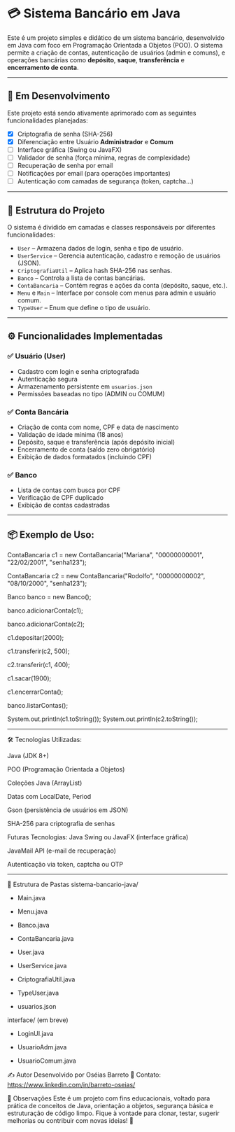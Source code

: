 # 💳 Sistema Bancário em Java

Este é um projeto simples e didático de um sistema bancário, desenvolvido em Java com foco em Programação Orientada a Objetos (POO). O sistema permite a criação de contas, autenticação de usuários (admin e comuns), e operações bancárias como **depósito**, **saque**, **transferência** e **encerramento de conta**.

------------------------------------------------------------------------------------------------------------------------------------------------------------------------------

## 🚧 Em Desenvolvimento

Este projeto está sendo ativamente aprimorado com as seguintes funcionalidades planejadas:

- [x] Criptografia de senha (SHA-256)
- [x] Diferenciação entre Usuário **Administrador** e **Comum**
- [ ] Interface gráfica (Swing ou JavaFX)
- [ ] Validador de senha (força mínima, regras de complexidade)
- [ ] Recuperação de senha por email
- [ ] Notificações por email (para operações importantes)
- [ ] Autenticação com camadas de segurança (token, captcha...)

---

## 🧱 Estrutura do Projeto

O sistema é dividido em camadas e classes responsáveis por diferentes funcionalidades:

- `User` – Armazena dados de login, senha e tipo de usuário.
- `UserService` – Gerencia autenticação, cadastro e remoção de usuários (JSON).
- `CriptografiaUtil` – Aplica hash SHA-256 nas senhas.
- `Banco` – Controla a lista de contas bancárias.
- `ContaBancaria` – Contém regras e ações da conta (depósito, saque, etc.).
- `Menu` e `Main` – Interface por console com menus para admin e usuário comum.
- `TypeUser` – Enum que define o tipo de usuário.

---

## ⚙️ Funcionalidades Implementadas

### ✅ Usuário (User)
- Cadastro com login e senha criptografada
- Autenticação segura
- Armazenamento persistente em `usuarios.json`
- Permissões baseadas no tipo (ADMIN ou COMUM)

### ✅ Conta Bancária
- Criação de conta com nome, CPF e data de nascimento
- Validação de idade mínima (18 anos)
- Depósito, saque e transferência (após depósito inicial)
- Encerramento de conta (saldo zero obrigatório)
- Exibição de dados formatados (incluindo CPF)

### ✅ Banco
- Lista de contas com busca por CPF
- Verificação de CPF duplicado
- Exibição de contas cadastradas

---

## 📦 Exemplo de Uso:

ContaBancaria c1 = new ContaBancaria("Mariana", "00000000001", "22/02/2001", "senha123");

ContaBancaria c2 = new ContaBancaria("Rodolfo", "00000000002", "08/10/2000", "senha123");

Banco banco = new Banco();

banco.adicionarConta(c1);

banco.adicionarConta(c2);

c1.depositar(2000);

c1.transferir(c2, 500);

c2.transferir(c1, 400);

c1.sacar(1900);

c1.encerrarConta();

banco.listarContas();

System.out.println(c1.toString());
System.out.println(c2.toString());



----------------------------------------
🛠 Tecnologias Utilizadas:

Java (JDK 8+)

POO (Programação Orientada a Objetos)

Coleções Java (ArrayList)

Datas com LocalDate, Period

Gson (persistência de usuários em JSON)

SHA-256 para criptografia de senhas

Futuras Tecnologias:
Java Swing ou JavaFX (interface gráfica)

JavaMail API (e-mail de recuperação)

Autenticação via token, captcha ou OTP

----------------------------------------
📁 Estrutura de Pastas
sistema-bancario-java/

- Main.java

- Menu.java

- Banco.java

- ContaBancaria.java

- User.java

- UserService.java

- CriptografiaUtil.java

- TypeUser.java

- usuarios.json

interface/ (em breve)

   - LoginUI.java
 
   - UsuarioAdm.java

   - UsuarioComum.java






✍️ Autor
Desenvolvido por Oséias Barreto
📧 Contato: https://www.linkedin.com/in/barreto-oseias/

📌 Observações
Este é um projeto com fins educacionais, voltado para prática de conceitos de Java, orientação a objetos, segurança básica e estruturação de código limpo.
Fique à vontade para clonar, testar, sugerir melhorias ou contribuir com novas ideias! 🚀

